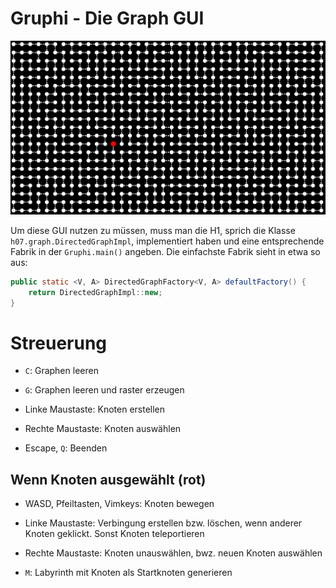 # Gruphi - Die Graph GUI

![](gruphi.png)

Um diese GUI nutzen zu müssen,
muss man die H1,
sprich die Klasse `h07.graph.DirectedGraphImpl`,
implementiert haben
und eine entsprechende Fabrik in der `Gruphi.main()` angeben.
Die einfachste Fabrik sieht in etwa so aus:

```java
public static <V, A> DirectedGraphFactory<V, A> defaultFactory() {
    return DirectedGraphImpl::new;
}
```


# Streuerung

- `C`:
Graphen leeren 

- `G`:
Graphen leeren und raster erzeugen
  
- Linke Maustaste:
Knoten erstellen

- Rechte Maustaste:
Knoten auswählen
  
- Escape, `Q`:
Beenden

## Wenn Knoten ausgewählt (rot)

- WASD, Pfeiltasten, Vimkeys:
Knoten bewegen

- Linke Maustaste:
Verbingung erstellen bzw. löschen,
wenn anderer Knoten geklickt.
Sonst Knoten teleportieren

- Rechte Maustaste:
Knoten unauswählen,
bwz. neuen Knoten auswählen
  
- `M`:
Labyrinth mit Knoten als Startknoten generieren
